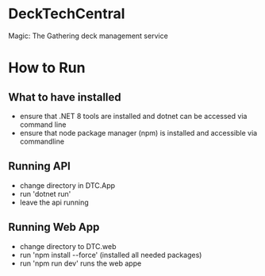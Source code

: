 # DeckTechCentral
Magic: The Gathering deck management service


# How to Run
## What to have installed
- ensure that .NET 8 tools are installed and dotnet can be accessed via command line
- ensure that node package manager (npm) is installed and accessible via commandline
## Running API
- change directory in DTC.App
- run 'dotnet run'
- leave the api running
## Running Web App
- change directory to DTC.web
- run 'npm install --force' (installed all needed packages)
- run 'npm run dev' runs the web appe